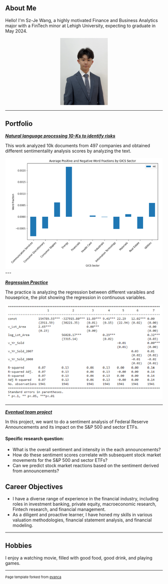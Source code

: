 ## About Me

Hello! I'm Sz-Je Wang, a highly motivated Finance and Business Analytics major with a FinTech minor at Lehigh University, expecting to graduate in May 2024.

<!-- Upload your own photo and change the path -->

<p style="text-align:center;">
  <img class="img-circle" src="images/Szjewangpicture.png" width="30%">
</p>

---

## Portfolio

_**[Natural language processing 10-Ks to identify risks](midterm_summary.md)**_

This work analyzed 10k documents from 497 companies and obtained different sentimentality analysis scores by analyzing the text.

<img src="images/Assign5p1.png"/>
---

_**[Regression Practice](Regression_practice.md)**_

The practice is analyzing the regression between different varaibles and houseprice, the plot showing the regression in continuous variables. 

<img src="images/Assign6p2.png"/>


---
_**[Eventual team project](https://donbowen.github.io/teamproject/)**_

In this project, we want to do a sentiment analysis of Federal Reserve Announcements and its impact on the S&P 500 and sector ETFs.

#### Specific research question:
- What is the overall sentiment and intensity in the each announcements?
- How do these sentiment scores correlate with subsequent stock market movements for the S&P 500 and sector ETFs?
- Can we predict stock market reactions based on the sentiment derived from announcements? 

## Career Objectives

- I have a diverse range of experience in the financial industry, including roles in investment banking, private equity, macroeconomic research, Fintech research, and financial management.
- As a diligent and proactive learner, I have honed my skills in various valuation methodologies, financial statement analysis, and financial modeling.

---

## Hobbies

I enjoy a watching movie, filled with good food, good drink, and playing games.

---
<p style="font-size:11px">Page template forked from <a href="https://github.com/evanca/quick-portfolio">evanca</a></p>
<!-- Remove above link if you don't want to attibute -->
